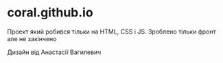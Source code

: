 # coral.github.io

Проект який робився тільки на HTML, CSS i JS. Зроблено тільки фронт але не закінчено

Дизайн від Анастасії Вагилевич
